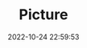 ---
weight: 1
images:
- /images/edited/104.jpeg
title: Picture
date: 2022-10-24 22:59:53
tags: [luminar neo,work,person]
---